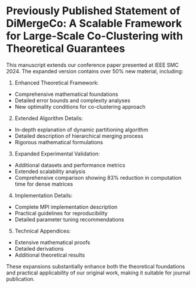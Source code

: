 # Previously Published Statement of DiMergeCo: A Scalable Framework for Large-Scale Co-Clustering with Theoretical Guarantees

This manuscript extends our conference paper presented at IEEE SMC 2024. The expanded version contains over 50% new material, including:

1. Enhanced Theoretical Framework:

- Comprehensive mathematical foundations
- Detailed error bounds and complexity analyses
- New optimality conditions for co-clustering approach

2. Extended Algorithm Details:

- In-depth explanation of dynamic partitioning algorithm
- Detailed description of hierarchical merging process
- Rigorous mathematical formulations

3. Expanded Experimental Validation:

- Additional datasets and performance metrics
- Extended scalability analysis
- Comprehensive comparison showing 83% reduction in computation time for dense matrices

4. Implementation Details:

- Complete MPI implementation description
- Practical guidelines for reproducibility
- Detailed parameter tuning recommendations

5. Technical Appendices:

- Extensive mathematical proofs
- Detailed derivations
- Additional theoretical results

These expansions substantially enhance both the theoretical foundations and practical applicability of our original work, making it suitable for journal publication.
